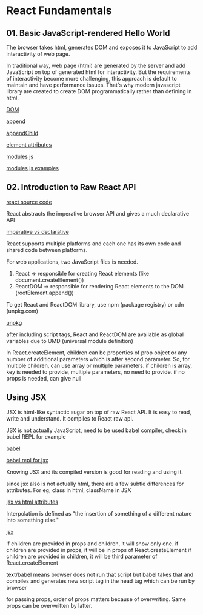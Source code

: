 # React Fundamentals

## 01. Basic JavaScript-rendered Hello World

The browser takes html, generates DOM and exposes it to JavaScript to add
interactivity of web page.

In traditional way, web page (html) are generated by the server and add
JavaScript on top of generated html for interactivity. But the requirements of
interactivity become more challenging, this approach is default to maintain and
have performance issues. That's why modern javascript library are created to
create DOM programmatically rather than defining in html.

[DOM](https://developer.mozilla.org/en-US/docs/Web/API/Document_Object_Model/Introduction)

[append](https://developer.mozilla.org/en-US/docs/Web/API/Element/append)

[appendChild](https://developer.mozilla.org/en-US/docs/Web/API/Node/appendChild)

[element attributes](https://developer.mozilla.org/en-US/docs/Web/HTML/Element/script#attributes)

[modules js](https://developer.mozilla.org/en-US/docs/Web/JavaScript/Guide/Modules)

[modules js examples](https://github.com/mdn/js-examples/tree/master/modules)

## 02. Introduction to Raw React API

[react source code](https://github.com/facebook/react/blob/48907797294340b6d5d8fecfbcf97edf0691888d/packages/react-dom/src/client/ReactDOMComponent.js#L416)

React abstracts the imperative browser API and gives a much declarative API

[imperative vs declarative](https://ui.dev/imperative-vs-declarative-programming)

React supports multiple platforms and each one has its own code and shared code
between platforms.

For web applications, two JavaScript files is needed.

1. React => responsible for creating React elements (like
   document.createElement())
2. ReactDOM => responsible for rendering React elements to the DOM
   (rootElement.append())

To get React and ReactDOM library, use npm (package registry) or cdn (unpkg.com)

[unpkg](https://unpkg.com/)

after including script tags, React and ReactDOM are available as global
variables due to UMD (universal module definition)

In React.createElement, children can be properties of prop object or any number
of additional parameters which is after second parameter. So, for multiple
children, can use array or multiple parameters. if children is array, key is
needed to provide, multiple parameters, no need to provide. if no props is
needed, can give null

## Using JSX

JSX is html-like syntactic sugar on top of raw React API. It is easy to read,
write and understand. It compiles to React raw api.

JSX is not actually JavaScript, need to be used babel compiler, check in babel
REPL for example

[babel](https://babeljs.io/)

[babel repl for jsx](https://babeljs.io/repl#?browsers=defaults%2C%20not%20ie%2011%2C%20not%20ie_mob%2011&build=&builtIns=App&corejs=3.21&spec=false&loose=false&code_lz=MYewdgzgLgBArgSxgXhgHgCYIG4D40QAOAhmLgBICmANtSGgPRGm7rNkDqIATtRo-3wMseAFBA&debug=false&forceAllTransforms=false&shippedProposals=false&circleciRepo=&evaluate=false&fileSize=false&timeTravel=false&sourceType=module&lineWrap=true&presets=react&prettier=true&targets=&version=7.17.11&externalPlugins=&assumptions=%7B%7D)

Knowing JSX and its compiled version is good for reading and using it.

since jsx also is not actually html, there are a few subtle differences for
attributes. For eg, class in html, className in JSX

[jsx vs html attributes](https://reactjs.org/docs/dom-elements.html#differences-in-attributes)

Interpolation is defined as "the insertion of something of a different nature
into something else."

[jsx](https://reactjs.org/docs/introducing-jsx.html)

if children are provided in props and children, it will show only one. if
children are provided in props, it will be in props of React.createElement if
children are provided in children, it will be third parameter of
React.createElement

text/babel means browser does not run that script but babel takes that and
compiles and generates new script tag in the head tag which can be run by
browser

for passing props, order of props matters because of overwriting. Same props can
be overwritten by latter.
